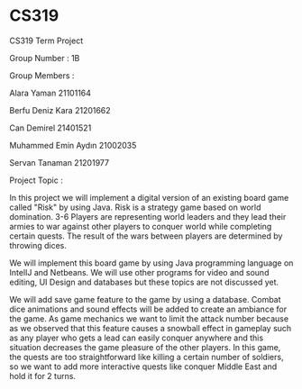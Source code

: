 # CS319
CS319 Term Project

Group Number : 1B

Group Members :

  Alara Yaman 21101164
  
  Berfu Deniz Kara 21201662
  
  Can Demirel 21401521 
  
  Muhammed Emin Aydın 21002035 
  
  Servan Tanaman 21201977

Project Topic :

  In this project we will implement a digital version of an existing board game called "Risk" by using Java. Risk is a strategy game based on world domination. 3-6 Players are representing world leaders and they lead their armies to war against other players to conquer world while completing certain quests. The result of the wars between players are determined by throwing dices. 

  We will implement this board game by using Java programming language on  IntelIJ and Netbeans. We will use other programs for video and sound editing, UI Design and databases but these topics are not discussed yet.

  We will add save game feature to the game by using a database. Combat dice animations and sound effects will be added to create an ambiance for the  game. As game mechanics we want to limit the attack number because as we observed that this feature causes a snowball effect in gameplay such as any player who gets a lead can easily conquer anywhere and this situation decreases the game pleasure of the other players. In this game, the quests are too straightforward like killing a certain number of soldiers, so we want to add more interactive quests like conquer Middle East and hold it for 2 turns.



